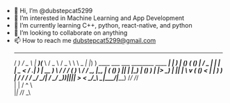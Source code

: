 - 👋 Hi, I’m @dubstepcat5299
- 👀 I’m interested in Machine Learning and App Development
- 🌱 I’m currently learning C++, python, react-native, and python
- 💞️ I’m looking to collaborate on anything
- 📫 How to reach me dubstepcat5299@gmail.com
   __         ___                                       ____  ____   ___   ___  
  / _)       / _ \                                     |  __)(___ \ / _ \ / _ \ 
  \ \  _   _| |_) ) ____ ___ ___ ________   ____  _____| |__   __) | (_) ( (_) |
 / _ \| | | |  _ < /  ._|   ) __|  __  ) \ / /  \/ (   )___ \ / __/ \__, |\__, |
( (_) ) |_| | |_) | () ) | |> _) | || | \ v ( ()  < | | ___) ) |___   / /   / / 
 \___/ \___/|  __/ \__/   \_)___)|_||_|  > < \__/\_\ \_|____/|_____) /_/   /_/  
            | |                         / ^ \                                   
            |_|                        /_/ \_\                                 

<!---
dubstepcat5299/dubstepcat5299 is a ✨ special ✨ repository because its `README.md` (this file) appears on your GitHub profile.
You can click the Preview link to take a look at your changes.
--->
